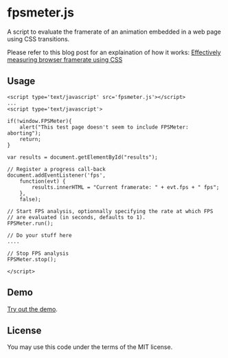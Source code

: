 # fpsmeter.js 
A script to evaluate the framerate of an animation embedded in a web page using CSS transitions.

Please refer to this blog post for an explaination of how it works: [Effectively measuring browser framerate using CSS](http://www.kaizou.org/2011/06/effectively-measuring-browser-framerate-using-css/)

## Usage

    <script type='text/javascript' src='fpsmeter.js'></script>
    ...
    <script type='text/javascript'>
    
    if(!window.FPSMeter){
        alert("This test page doesn't seem to include FPSMeter: aborting"); 
        return;
    }
    
    var results = document.getElementById("results");
    
    // Register a progress call-back
    document.addEventListener('fps',
        function(evt) {
            results.innerHTML = "Current framerate: " + evt.fps + " fps";
        },
        false);
    
    // Start FPS analysis, optionnally specifying the rate at which FPS 
    // are evaluated (in seconds, defaults to 1).
    FPSMeter.run();
    
    // Do your stuff here
    ....
    
    // Stop FPS analysis
    FPSMeter.stop();
    
    </script>

## Demo

[Try out the demo](http://kaizouman.github.com/fpsmeter/).

## License

You may use this code under the terms of the MIT license.
